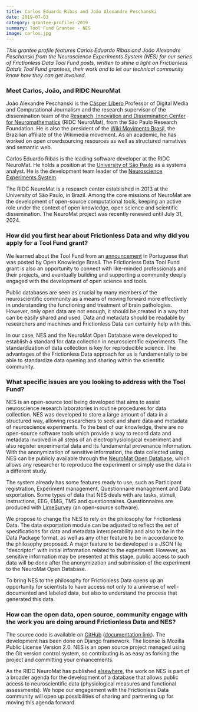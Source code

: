 ```yaml
---
title: Carlos Eduardo Ribas and João Alexandre Peschanski
date: 2019-07-03
category: grantee-profiles-2019
summary: Tool Fund Grantee - NES
image: carlos.jpg
---
```


_This grantee profile features Carlos Eduardo Ribas and João Alexandre Peschanski from the Neuroscience Experiments System (NES) for our series of Frictionless Data Tool Fund posts, written to shine a light on Frictionless Data’s Tool Fund grantees, their work and to let our technical community know how they can get involved._

### Meet Carlos, João, and RIDC NeuroMat

João Alexandre Peschanski is the [Cásper Líbero ](https://en.wikipedia.org/wiki/Faculdade_C%C3%A1sper_L%C3%ADbero)Professor of Digital Media and Computational Journalism and the research supervisor of the dissemination team of the [Research, Innovation and Dissemination Center for Neuromathematics](https://en.wikipedia.org/wiki/NeuroMat) (RIDC NeuroMat), from the São Paulo Research Foundation. He is also the president of the [Wiki Movimento Brasi](https://meta.wikimedia.org/wiki/Wikimedia_Community_User_Group_Brasil)l, the Brazilian affiliate of the Wikimedia movement. As an academic, he has worked on open crowdsourcing resources as well as structured narratives and semantic web.

Carlos Eduardo Ribas is the leading software developer at the RIDC NeuroMat. He holds a position at the [University of São Paulo](https://en.wikipedia.org/wiki/University_of_S%C3%A3o_Paulo) as a systems analyst. He is the development team leader of the [Neuroscience Experiments System](https://github.com/neuromat/nes).

The RIDC NeuroMat is a research center established in 2013 at the University of São Paulo, in Brazil. Among the core missions of NeuroMat are the development of open-source computational tools, keeping an active role under the context of open knowledge, open science and scientific dissemination. The NeuroMat project was recently renewed until July 31, 2024.

### How did you first hear about Frictionless Data and why did you apply for a Tool Fund grant?

We learned about the Tool Fund from an [announcement](https://br.okfn.org/2019/02/21/open-knowledge-internacional-anuncia-fundo-para-ferramenta-de-frictionless-data/) in Portuguese that was posted by Open Knowledge Brasil. The Frictionless Data Tool Fund grant is also an opportunity to connect with like-minded professionals and their projects, and eventually building and supporting a community deeply engaged with the development of open science and tools.

Public databases are seen as crucial by many members of the neuroscientific community as a means of moving forward more effectively in understanding the functioning and treatment of brain pathologies. However, only open data are not enough, it should be created in a way that can be easily shared and used. Data and metadata should be readable by researchers and machines and Frictionless Data can certainly help with this.

In our case, NES and the NeuroMat Open Database were developed to establish a standard for data collection in neuroscientific experiments. The standardization of data collection is key for reproducible science. The advantages of the Frictionless Data approach for us is fundamentally to be able to standardize data opening and sharing within the scientific community.

### What specific issues are you looking to address with the Tool Fund?

NES is an open-source tool being developed that aims to assist neuroscience research laboratories in routine procedures for data collection. NES was developed to store a large amount of data in a structured way, allowing researchers to seek and share data and metadata of neuroscience experiments. To the best of our knowledge, there are no open-source software tools which provide a way to record data and metadata involved in all steps of an electrophysiological experiment and also register experimental data and its fundamental provenance information. With the anonymization of sensitive information, the data collected using NES can be publicly available through the [NeuroMat Open Database](https://neuromatdb.numec.prp.usp.br/), which allows any researcher to reproduce the experiment or simply use the data in a different study.

The system already has some features ready to use, such as Participant registration, Experiment management, Questionnaire management and Data exportation. Some types of data that NES deals with are tasks, stimuli, instructions, EEG, EMG, TMS and questionnaires. Questionnaires are produced with [LimeSurvey](https://www.limesurvey.org/) (an open-source software).

We propose to change the NES to rely on the philosophy for Frictionless Data. The data exportation module can be adjusted to reflect the set of specifications for data and metadata interoperability and also to be in the Data Package format, as well as any other feature to be in accordance to the philosophy proposed. A major feature to be developed is a JSON file "descriptor" with initial information related to the experiment. However, as sensitive information may be presented at this stage, public access to such data will be done after the anonymization and submission of the experiment to the NeuroMat Open Database.  

To bring NES to the philosophy for Frictionless Data opens up an opportunity for scientists to have access not only to a universe of well-documented and labeled data, but also to understand the process that generated this data.

### How can the open data, open source, community engage with the work you are doing around Frictionless Data and NES?

The source code is available on [GitHub](https://github.com/neuromat/nes) ([documentation link](https://nes.readthedocs.io/en/latest/)). The development has been done on Django framework. The license is Mozilla Public License Version 2.0. NES is an open source project managed using the Git version control system, so contributing is as easy as forking the project and committing your enhancements.

As the RIDC NeuroMat has published [elsewhere](https://neuromat.numec.prp.usp.br/content/in-defense-of-public-scientific-data-sharing-a-neuromat-op-ed/), the work on NES is part of a broader agenda for the development of a database that allows public access to neuroscientific data (physiological measures and functional assessments). We hope our engagement with the Frictionless Data community will open up possibilities of sharing and partnering up for moving this agenda forward.
